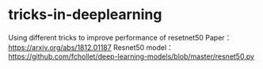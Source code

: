 # tricks-in-deeplearning
Using different tricks to improve performance of resetnet50
Paper：https://arxiv.org/abs/1812.01187
Resnet50 model：https://github.com/fchollet/deep-learning-models/blob/master/resnet50.py
